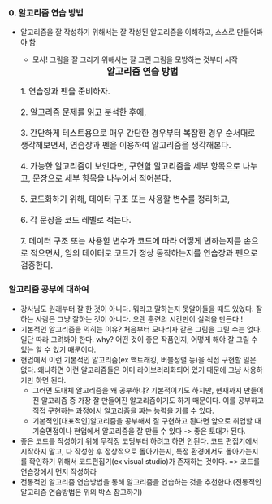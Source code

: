 ### 0. 알고리즘 연습 방법
* 알고리즘을 잘 작성하기 위해서는 잘 작성된 알고리즘을 이해하고, 스스로 만들어봐야 함
  - 모사! 그림을 잘 그리기 위해서는 잘 그린 그림을 모방하는 것부터 시작

  <div class="alert alert-block alert-info">
  <center><strong><font size=4em>알고리즘 연습 방법</font></strong></center>

  <font size=3em>1. 연습장과 펜을 준비하자.</font><br><br>
  <font size=3em>2. 알고리즘 문제를 읽고 분석한 후에,</font><br><br>
  <font size=3em>3. 간단하게 테스트용으로 매우 간단한 경우부터 복잡한 경우 순서대로 생각해보면서, 연습장과 펜을 이용하여 알고리즘을 생각해본다.</font><br><br>
  <font size=3em>4. 가능한 알고리즘이 보인다면, 구현할 알고리즘을 세부 항목으로 나누고, 문장으로 세부 항목을 나누어서 적어본다.</font><br><br>
  <font size=3em>5. 코드화하기 위해, 데이터 구조 또는 사용할 변수를 정리하고,</font><br><br>
  <font size=3em>6. 각 문장을 코드 레벨로 적는다.</font><br><br>
  <font size=3em>7. 데이터 구조 또는 사용할 변수가 코드에 따라 어떻게 변하는지를 손으로 적으면서, 임의 데이터로 코드가 정상 동작하는지를 연습장과 펜으로 검증한다.</font><br>
  </div>

### 알고리즘 공부에 대하여
- 강사님도 원래부터 잘 한 것이 아니다. 뭐라고 말하는지 못알아들을 때도 있었다. 잘하는 사람은 그냥 잘하는 것이 아니다. 오랜 훈련의 시간만이 실력을 만든다 !
- 기본적인 알고리즘을 익히는 이유? 처음부터 모나리자 같은 그림을 그릴 수는 없다. 일단 따라 그려봐야 한다. why? 어떤 것이 좋은 작품인지, 어떻게 해야 잘 그릴 수 있는 알 수 있기 때문이다.
- 현업에서 이런 기본적인 알고리즘(ex 백트래킹, 버블정렬 등)을 직접 구현할 일은 없다. 왜냐하면 이런 알고리즘들은 이미 라이브러리화되어 있기 때문에 그냥 사용하기만 하면 된다.
  - 그러면 도대체 알고리즘을 왜 공부하냐? 기본적이기도 하지만, 현재까지 만들어진 알고리즘 중 가장 잘 만들어진 알고리즘이기도 하기 때문이다. 이를 공부하고 직접 구현하는 과정에서 알고리즘을 짜는 능력을 기를 수 있다.
  - 기본적인[대표적인]알고리즘을 공부해서 잘 구현하고 된다면 앞으로 취업할 때 기술면접이나 현업에서 알고리즘을 잘 만들 수 있다 -> 좋은 토대가 된다.
- 좋은 코드를 작성하기 위해 무작정 코딩부터 하려고 하면 안된다. 코드 편집기에서 시작하지 말고, 다 작성한 후 정상적으로 돌아가는지, 특정 환경에서도 돌아가는지를 확인하기 위해서 코드편집기(ex visual studio)가 존재하는 것이다. => 코드를 연습장에서 먼저 작성하라
- 전통적인 알고리즘 연습방법을 통해 알고리즘을 연습하는 것을 추천한다.(전통적인 알고리즘 연습방법은 위의 박스 참고하기)
